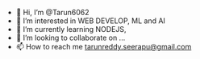 - 👋 Hi, I’m @Tarun6062
- 👀 I’m interested in WEB DEVELOP, ML and AI
- 🌱 I’m currently learning NODEJS, 
- 💞️ I’m looking to collaborate on ...
- 📫 How to reach me tarunreddy.seerapu@gmail.com


<!---
Tarun6062/Tarun6062 is a ✨ special ✨ repository because its `README.md` (this file) appears on your GitHub profile.
You can click the Preview link to take a look at your changes.
--->
